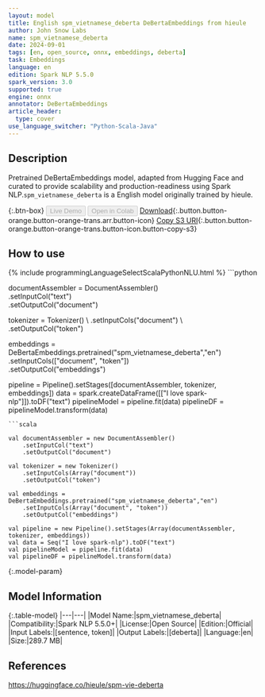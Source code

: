 ```yaml
---
layout: model
title: English spm_vietnamese_deberta DeBertaEmbeddings from hieule
author: John Snow Labs
name: spm_vietnamese_deberta
date: 2024-09-01
tags: [en, open_source, onnx, embeddings, deberta]
task: Embeddings
language: en
edition: Spark NLP 5.5.0
spark_version: 3.0
supported: true
engine: onnx
annotator: DeBertaEmbeddings
article_header:
  type: cover
use_language_switcher: "Python-Scala-Java"
---
```


## Description

Pretrained DeBertaEmbeddings model, adapted from Hugging Face and curated to provide scalability and production-readiness using Spark NLP.`spm_vietnamese_deberta` is a English model originally trained by hieule.

{:.btn-box}
<button class="button button-orange" disabled>Live Demo</button>
<button class="button button-orange" disabled>Open in Colab</button>
[Download](https://s3.amazonaws.com/auxdata.johnsnowlabs.com/public/models/spm_vietnamese_deberta_en_5.5.0_3.0_1725217480366.zip){:.button.button-orange.button-orange-trans.arr.button-icon}
[Copy S3 URI](s3://auxdata.johnsnowlabs.com/public/models/spm_vietnamese_deberta_en_5.5.0_3.0_1725217480366.zip){:.button.button-orange.button-orange-trans.button-icon.button-copy-s3}

## How to use



<div class="tabs-box" markdown="1">
{% include programmingLanguageSelectScalaPythonNLU.html %}
```python
 
documentAssembler = DocumentAssembler() \
      .setInputCol("text") \
      .setOutputCol("document")
    
tokenizer = Tokenizer() \ 
      .setInputCols("document") \ 
      .setOutputCol("token")

embeddings = DeBertaEmbeddings.pretrained("spm_vietnamese_deberta","en") \
      .setInputCols(["document", "token"]) \
      .setOutputCol("embeddings")       
        
pipeline = Pipeline().setStages([documentAssembler, tokenizer, embeddings])
data = spark.createDataFrame([["I love spark-nlp"]]).toDF("text")
pipelineModel = pipeline.fit(data)
pipelineDF = pipelineModel.transform(data)

```
```scala

val documentAssembler = new DocumentAssembler() 
    .setInputCol("text") 
    .setOutputCol("document")
    
val tokenizer = new Tokenizer() 
    .setInputCols(Array("document"))
    .setOutputCol("token")

val embeddings = DeBertaEmbeddings.pretrained("spm_vietnamese_deberta","en") 
    .setInputCols(Array("document", "token")) 
    .setOutputCol("embeddings")

val pipeline = new Pipeline().setStages(Array(documentAssembler, tokenizer, embeddings))
val data = Seq("I love spark-nlp").toDF("text")
val pipelineModel = pipeline.fit(data)
val pipelineDF = pipelineModel.transform(data)

```
</div>

{:.model-param}
## Model Information

{:.table-model}
|---|---|
|Model Name:|spm_vietnamese_deberta|
|Compatibility:|Spark NLP 5.5.0+|
|License:|Open Source|
|Edition:|Official|
|Input Labels:|[sentence, token]|
|Output Labels:|[deberta]|
|Language:|en|
|Size:|289.7 MB|

## References

https://huggingface.co/hieule/spm-vie-deberta
